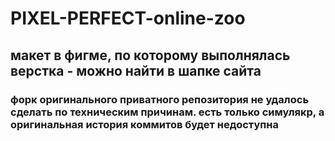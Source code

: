 # PIXEL-PERFECT-online-zoo
## макет в фигме, по которому выполнялась верстка - можно найти в шапке сайта
### форк оригинального приватного репозитория не удалось сделать по техническим причинам. есть только симулякр, а оригинальная история коммитов будет недоступна
